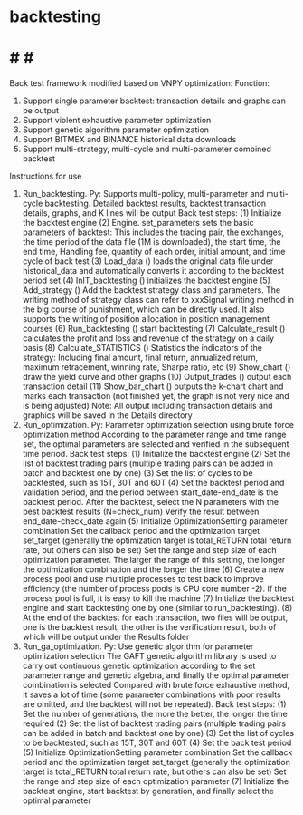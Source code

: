 # backtesting
# # # #
Back test framework modified based on VNPY optimization:
Function:
1. Support single parameter backtest: transaction details and graphs can be output
2. Support violent exhaustive parameter optimization
3. Support genetic algorithm parameter optimization
4. Support BITMEX and BINANCE historical data downloads
5. Support multi-strategy, multi-cycle and multi-parameter combined backtest
   
Instructions for use
1. Run_backtesting. Py: Supports multi-policy, multi-parameter and multi-cycle backtesting.
Detailed backtest results, backtest transaction details, graphs, and K lines will be output
Back test steps:
(1) Initialize the backtest engine
(2) Engine. set_parameters sets the basic parameters of backtest:
This includes the trading pair, the exchanges, the time period of the data file (1M is downloaded), the start time, the end time,
Handling fee, quantity of each order, initial amount, and time cycle of back test
(3) Load_data () loads the original data file under historical_data and automatically converts it according to the backtest period set
(4) InIT_backtesting () initializes the backtest engine
(5) Add_strategy () Add the backtest strategy class and parameters.
The writing method of strategy class can refer to xxxSignal writing method in the big course of punishment, which can be directly used.
It also supports the writing of position allocation in position management courses
(6) Run_backtesting () start backtesting
(7) Calculate_result () calculates the profit and loss and revenue of the strategy on a daily basis
(8) Calculate_STATISTICS () Statistics the indicators of the strategy:
Including final amount, final return, annualized return, maximum retracement, winning rate, Sharpe ratio, etc
(9) Show_chart () draw the yield curve and other graphs
(10) Output_trades () output each transaction detail
(11) Show_bar_chart () outputs the k-chart chart and marks each transaction (not finished yet, the graph is not very nice and is being adjusted)
Note: All output including transaction details and graphics will be saved in the Details directory
2. Run_optimization. Py: Parameter optimization selection using brute force optimization method
According to the parameter range and time range set, the optimal parameters are selected and verified in the subsequent time period.
Back test steps:
(1) Initialize the backtest engine
(2) Set the list of backtest trading pairs (multiple trading pairs can be added in batch and backtest one by one)
(3) Set the list of cycles to be backtested, such as 15T, 30T and 60T
(4) Set the backtest period and validation period, and the period between start_date-end_date is the backtest period.
After the backtest, select the N parameters with the best backtest results (N=check_num)
Verify the result between end_date-check_date again
(5) Initialize OptimizationSetting parameter combination
Set the callback period and the optimization target set_target (generally the optimization target is total_RETURN total return rate, but others can also be set)
Set the range and step size of each optimization parameter. The larger the range of this setting, the longer the optimization combination and the longer the time
(6) Create a new process pool and use multiple processes to test back to improve efficiency (the number of process pools is CPU core number -2). If the process pool is full, it is easy to kill the machine
(7) Initialize the backtest engine and start backtesting one by one (similar to run_backtesting).
(8) At the end of the backtest for each transaction, two files will be output, one is the backtest result, the other is the verification result, both of which will be output under the Results folder
3. Run_ga_optimization. Py: Use genetic algorithm for parameter optimization selection
The GAFT genetic algorithm library is used to carry out continuous genetic optimization according to the set parameter range and genetic algebra, and finally the optimal parameter combination is selected
Compared with brute force exhaustive method, it saves a lot of time (some parameter combinations with poor results are omitted, and the backtest will not be repeated).
Back test steps:
(1) Set the number of generations, the more the better, the longer the time required
(2) Set the list of backtest trading pairs (multiple trading pairs can be added in batch and backtest one by one)
(3) Set the list of cycles to be backtested, such as 15T, 30T and 60T
(4) Set the back test period
(5) Initialize OptimizationSetting parameter combination
Set the callback period and the optimization target set_target (generally the optimization target is total_RETURN total return rate, but others can also be set)
Set the range and step size of each optimization parameter
(7) Initialize the backtest engine, start backtest by generation, and finally select the optimal parameter



